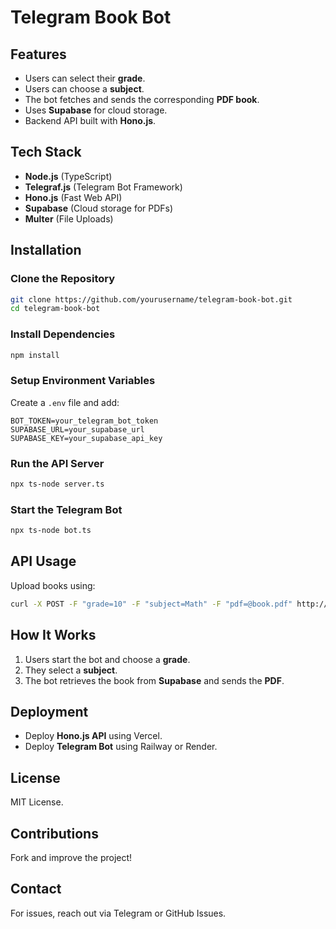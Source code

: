 # Telegram Book Bot

## Features
- Users can select their **grade**.
- Users can choose a **subject**.
- The bot fetches and sends the corresponding **PDF book**.
- Uses **Supabase** for cloud storage.
- Backend API built with **Hono.js**.

## Tech Stack
- **Node.js** (TypeScript)
- **Telegraf.js** (Telegram Bot Framework)
- **Hono.js** (Fast Web API)
- **Supabase** (Cloud storage for PDFs)
- **Multer** (File Uploads)

## Installation

### Clone the Repository
```sh
git clone https://github.com/yourusername/telegram-book-bot.git
cd telegram-book-bot
```

### Install Dependencies
```sh
npm install
```

### Setup Environment Variables
Create a `.env` file and add:
```env
BOT_TOKEN=your_telegram_bot_token
SUPABASE_URL=your_supabase_url
SUPABASE_KEY=your_supabase_api_key
```

### Run the API Server
```sh
npx ts-node server.ts
```

### Start the Telegram Bot
```sh
npx ts-node bot.ts
```

## API Usage
Upload books using:
```sh
curl -X POST -F "grade=10" -F "subject=Math" -F "pdf=@book.pdf" http://localhost:3000/upload
```

## How It Works
1. Users start the bot and choose a **grade**.
2. They select a **subject**.
3. The bot retrieves the book from **Supabase** and sends the **PDF**.

## Deployment
- Deploy **Hono.js API** using Vercel.
- Deploy **Telegram Bot** using Railway or Render.

## License
MIT License.

## Contributions
Fork and improve the project!

## Contact
For issues, reach out via Telegram or GitHub Issues.
```

